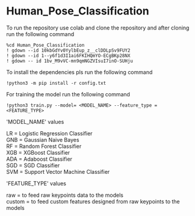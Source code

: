 # Human_Pose_Classification

To run the repository use colab and clone the repository and after cloning run the following command
```
%cd Human_Pose_Classification
! gdown --id 10kbGdYv0YylbEup_z__clDDLpSv9FUY2
! gdown --id 1--y6f1d3I1ai6FKIHQmYO-ECgBKp28NX
! gdown -- id 1bv_M9vVC-mn9qmNGZVIsuI7inO-SUHju
```

To install the dependencies pls run the following command
```
!python3 -m pip install -r config.txt
```
For training the model run the following command
```
!python3 train.py --model= <MODEL_NAME> --feature_type = <FEATURE_TYPE>
```

'MODEL_NAME' values

LR = Logistic Regression Classifier<br />
GNB = Gaussian Naive Bayes<br />
RF = Random Forest Classifier<br />
XGB = XGBoost Classifier<br />
ADA = Adaboost Classifier<br />
SGD = SGD Classifier<br />
SVM = Support Vector Machine Classifier

'FEATURE_TYPE' values

raw = to feed raw keypoints data to the models <br/>
custom = to feed custom features designed from raw keypoints to the models
